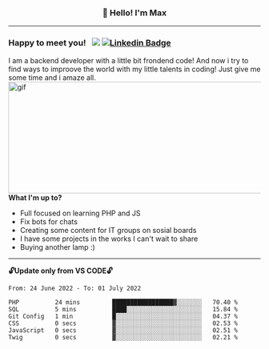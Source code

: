 ### <p align="center">👋 Hello! I'm Max</p>

--------

### Happy to meet you! &nbsp; ![](https://komarev.com/ghpvc/?username=romartiny) [![Linkedin Badge](https://img.shields.io/badge/-LinkedIn-0e76a8?style=flat-square&logo=Linkedin&logoColor=white)](https://www.linkedin.com/in/romartiny/)

I am a backend developer with a little bit frondend code! And now i try to find ways to improove the world with my little talents in coding! Just give me some time and i amaze all.
<img align="right" alt="gif" src="https://64.media.tumblr.com/e1c5da7500447ac51ab1661819d6f4b2/1a4296433cef4166-8b/s1280x1920/b8361cd88301da5372f86efff22d950c16dbed9b.gif" width="530" height="223" />

**What I'm up to?**

- Full focused on learning PHP and JS
- Fix bots for chats
- Creating some content for IT groups on sosial boards
- I have some projects in the works I can't wait to share
- Buying another lamp :) 

-------

**🔓Update only from VS CODE🔓**

<!--START_SECTION:waka-->

```text
From: 24 June 2022 - To: 01 July 2022

PHP          24 mins         █████████████████▓░░░░░░░   70.40 %
SQL          5 mins          ████░░░░░░░░░░░░░░░░░░░░░   15.84 %
Git Config   1 min           █░░░░░░░░░░░░░░░░░░░░░░░░   04.37 %
CSS          0 secs          ▓░░░░░░░░░░░░░░░░░░░░░░░░   02.53 %
JavaScript   0 secs          ▓░░░░░░░░░░░░░░░░░░░░░░░░   02.51 %
Twig         0 secs          ▓░░░░░░░░░░░░░░░░░░░░░░░░   02.21 %
```

<!--END_SECTION:waka-->
